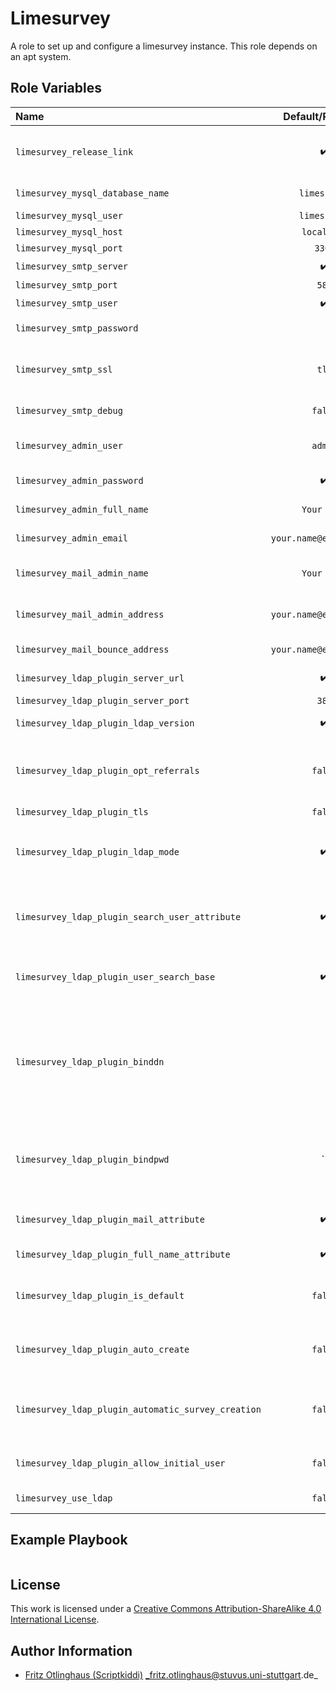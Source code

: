 # Limesurvey

A role to set up and configure a limesurvey instance. This role depends on an apt system.


## Role Variables

| Name                                               |    Default/Required     | Description                                                    |
|:---------------------------------------------------|:-----------------------:|:---------------------------------------------------------------|
| `limesurvey_release_link`                          |   :heavy_check_mark:    | Link to the tar.gz file of the survey instance to be installed |
| `limesurvey_mysql_database_name`                   |      `limesurvey`       | The database name                                              |
| `limesurvey_mysql_user`                            |      `limesurvey`       | Mysql user                                                     |
| `limesurvey_mysql_host`                            |      `localhost`       | Mysql host                                                 |
| `limesurvey_mysql_port`                            |      `3306`       | Mysql port                                                     |
| `limesurvey_smtp_server`                           |   :heavy_check_mark:    | SMTP server url                                                |
| `limesurvey_smtp_port`                             |   `587`   | SMTP Port                                                      |
| `limesurvey_smtp_user`                             |   :heavy_check_mark:    | SMTP User                                                      |
| `limesurvey_smtp_password`                         |            ` `            | SMTP password                                                  |
| `limesurvey_smtp_ssl`                              |   `tls`    | SMTP encryption either `ssl`, `tls` or ` `                     |
| `limesurvey_smtp_debug`                            |           `false`           | SMTP debug option                                 |
| `limesurvey_admin_user`                            |         `admin`         | Admin nickname default                                         |
| `limesurvey_admin_password`                        |   :heavy_check_mark:    | Admin password                                                 |
| `limesurvey_admin_full_name`                       |       `Your Name`       | Full name of the administrator                                 |
| `limesurvey_admin_email`                           | `your.name@example.com` | Admin email address                                             |
| `limesurvey_mail_admin_name`                       |       `Your Name`       | Sender name for outgoing emails                                |
| `limesurvey_mail_admin_address`                     | `your.name@example.com` | Sender address of outgoing emails                               |
| `limesurvey_mail_bounce_address`                    | `your.name@example.com` | Email address for bounces                                       |
| `limesurvey_ldap_plugin_server_url`                |   :heavy_check_mark:    | Url to your ldap server                                                 |
| `limesurvey_ldap_plugin_server_port`               |          `389`          | Ldap port                                                 |
| `limesurvey_ldap_plugin_ldap_version`              |   :heavy_check_mark:    | Ldap version either `2` or `3`'                                                 |
| `limesurvey_ldap_plugin_opt_referrals`             |           `false`           | Select true if referrals must be followed (use false for ActiveDirectory)                                                |
| `limesurvey_ldap_plugin_tls`                       |           `false`           | Use tls either                                                |
| `limesurvey_ldap_plugin_ldap_mode`                 |   :heavy_check_mark:    | How limesurvey should connect to ldap either `simplebind` or `searchandbind`                                                 |
| `limesurvey_ldap_plugin_search_user_attribute`     |   :heavy_check_mark:    | Attribute to compare to the given login can be uid, cn, mail, ...                                                |
| `limesurvey_ldap_plugin_user_search_base`          |   :heavy_check_mark:    | List of Base DN for the user search operation.                                                 |
| `limesurvey_ldap_plugin_binddn`                    |   ` `   |Optional DN of the LDAP account used to search for the end-user's DN. An anonymous bind is performed if empty.                                                 |
| `limesurvey_ldap_plugin_bindpwd`                   |   ``    | Password of the LDAP account used to search for the end-user's DN if previoulsy set                                                 |
| `limesurvey_ldap_plugin_mail_attribute`            |   :heavy_check_mark:    | LDAP attribute of email address                                                |
| `limesurvey_ldap_plugin_full_name_attribute`       |   :heavy_check_mark:    | LDAP attribute of full name                                              |
| `limesurvey_ldap_plugin_is_default`                |           `false`           | Set to `1` to make ldap the default authentication method                                              |
| `limesurvey_ldap_plugin_auto_create`               |           `false`           | Automatically create user if it exists in LDAP server                                                 |
| `limesurvey_ldap_plugin_automatic_survey_creation` |           `false`           | Grant survey creation permission to automatically created users                                                 |
| `limesurvey_ldap_plugin_allow_initial_user`        |           `false`           | Allow initial user to login via LDAP                                              |
| `limesurvey_use_ldap`                              |         `false`         | Admin password                                                 |

## Example Playbook

```yml
```

## License

This work is licensed under a [Creative Commons Attribution-ShareAlike 4.0 International License](https://creativecommons.org/licenses/by-sa/4.0/).


## Author Information

- [Fritz Otlinghaus (Scriptkiddi)](https://github.com/scriptkiddi) _fritz.otlinghaus@stuvus.uni-stuttgart.de_
